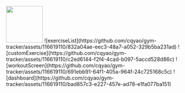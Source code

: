 <img src="https://github.com/cqyao/gym-tracker/assets/116619110/7e44e1ec-d4a4-4860-8f32-70f1c820a652" width="100"/>
![exerciseList](https://github.com/cqyao/gym-tracker/assets/116619110/832a04ae-eec3-48a7-a052-329b5ba231ad)
![customExercise](https://github.com/cqyao/gym-tracker/assets/116619110/c2ed6144-f2f4-4cad-b097-5accd528d86c)
![workoutScreen](https://github.com/cqyao/gym-tracker/assets/116619110/691ebb91-64f1-405a-964f-24c725168c5c)
![dashboard](https://github.com/cqyao/gym-tracker/assets/116619110/bad857c3-e227-457e-ad78-e1fa077ba151)
